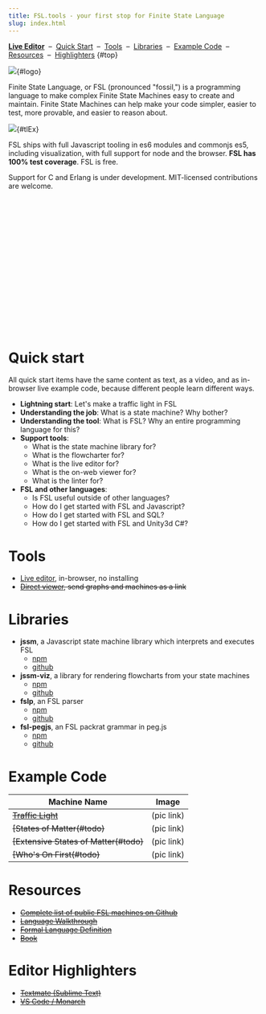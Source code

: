 ```yaml
---
title: FSL.tools - your first stop for Finite State Language
slug: index.html
---
```


<a rel="nofollow noopener" target="_blank" href="https://stonecypher.github.io/jssm-viz-demo/graph_explorer.html"><b>Live Editor</b></a> &nbsp;&ndash;&nbsp; [Quick Start](#quickstart) &nbsp;&ndash;&nbsp; [Tools](#) &nbsp;&ndash;&nbsp; [Libraries](#) &nbsp;&ndash;&nbsp; [Example Code](#) &nbsp;&ndash;&nbsp; [Resources](#) &nbsp;&ndash;&nbsp; [Highlighters](#) {#top}

![](logo%20icon%20and%20acronym%20with%20subtitle%20huge.png){#logo}

Finite State Language, or FSL (pronounced "fossil,") is a programming language to make complex Finite State Machines easy to create and maintain.  Finite State Machines can help make your code simpler, easier to test, more provable, and easier to reason about.

![](horiz%204-stop%20traffic%20light%20with%20code.png){#tlEx}

FSL ships with full Javascript tooling in es6 modules and commonjs es5, including visualization, with full support for node and the browser.  **FSL has 100% test coverage**.  FSL is free.

Support for C and Erlang is under development.  MIT-licensed contributions are welcome.

<br/><br/>

<a name="videotable_at_top"></a><table id="videotable" class="hidden">
  <tr>
  </tr>
  <tr>
  </tr>
</table><div id="videodrop" class="hidden">
  <iframe id="videotgt" src="" frameborder="0" allow="accelerometer; autoplay; encrypted-media; gyroscope; picture-in-picture" allowfullscreen></iframe>
</div>

<script type="text/javascript">

  const videos = [
    { name: 'What are state machines?', video: 'StTqXEQ2l-Y' },
    { name: 'Why FSL?',                 video: 'puQJNPaGcYc' },
    { name: 'Using the live editor',    video: 'StTqXEQ2l-Y' },
    { name: 'Publishing a machine',     video: 'StTqXEQ2l-Y' },
  ];

  function reveal(whichOne) {
    document.getElementById('videotgt').src        = `https://www.youtube.com/embed/${videos[whichOne]}`;
    document.getElementById('videodrop').className = '';
  }

  const tab = document.getElementById('videotable'),
        thr = document.createElement('tr'),
        tdr = document.createElement('tr');

  videos.map( (video, i) => {
    const th = document.createElement('th');
    th.innerHTML = video.name;
    thr.appendChild(th);

    const td  = document.createElement('td'),
          tda = document.createElement('a'),
          tdi = document.createElement('img');

    tdi.src     = video.video;
    tda.onclick = () => reveal(i);
    tda.href    = () => '#videotable_at_top';

    tda.appendChild(tdi);
    td.appendChild(tda);
    thr.appendChild(td);
  });

  tab.appendChild(thr);
  tab.appendChild(tdr);

</script>

<br/><br/>

# <a name="quickstart">Quick start</a>

All quick start items have the same content as text, as a video, and as in-browser live example code, because different people learn different ways.

* **Lightning start**: Let's make a traffic light in FSL
* **Understanding the job**: What is a state machine?  Why bother?
* **Understanding the tool**: What is FSL?  Why an entire programming language for this?
* **Support tools**:
    * What is the state machine library for?
    * What is the flowcharter for?
    * What is the live editor for?
    * What is the on-web viewer for?
    * What is the linter for?
* **FSL and other languages**:
    * Is FSL useful outside of other languages?
    * How do I get started with FSL and Javascript?
    * How do I get started with FSL and SQL?
    * How do I get started with FSL and Unity3d C#?

# <a name="tools">Tools</a>

* <a rel="nofollow noopener" target="_blank" href="https://stonecypher.github.io/jssm-viz-demo/graph_explorer.html">Live editor</a>, in-browser, no installing
* ~~[Direct viewer](#todo), send graphs and machines as a link~~

# <a name="libraries">Libraries</a>

* **jssm**, a Javascript state machine library which interprets and executes FSL
    * [npm](https://www.npmjs.com/package/jssm)
    * [github](https://github.com/StoneCypher/jssm/)
* **jssm-viz**, a library for rendering flowcharts from your state machines
    * [npm](https://www.npmjs.com/package/jssm-viz)
    * [github](https://github.com/StoneCypher/jssm-viz/)
* **fslp**, an FSL parser
    * [npm](https://www.npmjs.com/package/fslp)
    * [github](https://github.com/StoneCypher/fslp/)
* **fsl-pegjs**, an FSL packrat grammar in peg.js
    * [npm](https://www.npmjs.com/package/fsl-pegjs)
    * [github](https://github.com/StoneCypher/fsl-pegjs/)

# <a name="examples">Example Code</a>

| Machine Name | Image |
|---|---|
| ~~[Traffic Light](#todo)~~ | (pic link) |
| ~~[States of Matter(#todo)~~ | (pic link) |
| ~~[Extensive States of Matter(#todo)~~ | (pic link) |
| ~~[Who's On First(#todo)~~ | (pic link) |

# <a name="resources">Resources</a>

* ~~[Complete list of public FSL machines on Github](#todo)~~
* ~~[Language Walkthrough](#todo)~~
* ~~[Formal Language Definition](#todo)~~
* ~~[Book](#todo)~~

# <a name="highlighters">Editor Highlighters</a>

* ~~[Textmate (Sublime Text)](#todo)~~
* ~~[VS Code / Monarch](#todo)~~
